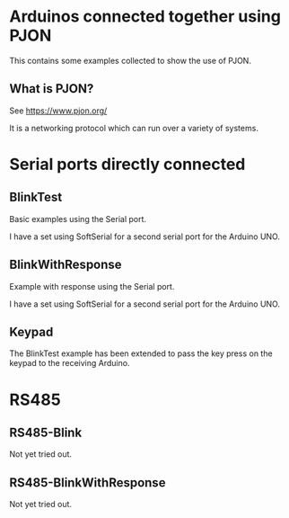 # Arduinos connected together using PJON

This contains some examples collected to show the use of PJON.

## What is PJON?

See https://www.pjon.org/ 

It is a networking protocol which can run over a variety of systems.

# Serial ports directly connected

## BlinkTest

Basic examples using the Serial port.

I have a set using SoftSerial for a second serial port for the Arduino UNO.

## BlinkWithResponse

Example with response using the Serial port.

I have a set using SoftSerial for a second serial port for the Arduino UNO.

## Keypad

The BlinkTest example has been extended to pass the key press on the keypad to the receiving Arduino.

# RS485 

## RS485-Blink

Not yet tried out.

## RS485-BlinkWithResponse

Not yet tried out.
